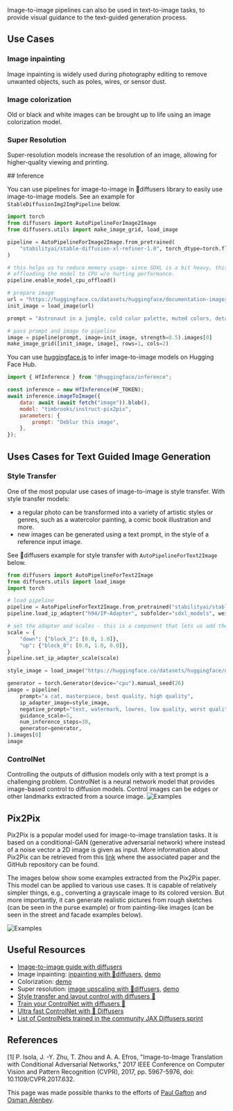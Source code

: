 Image-to-image pipelines can also be used in text-to-image tasks, to provide visual guidance to the text-guided generation process.

## Use Cases

### Image inpainting

Image inpainting is widely used during photography editing to remove unwanted objects, such as poles, wires, or sensor dust.

### Image colorization

Old or black and white images can be brought up to life using an image colorization model.

### Super Resolution

Super-resolution models increase the resolution of an image, allowing for higher-quality viewing and printing.

## Inference

You can use pipelines for image-to-image in 🧨diffusers library to easily use image-to-image models. See an example for `StableDiffusionImg2ImgPipeline` below.

```python
import torch
from diffusers import AutoPipelineForImage2Image
from diffusers.utils import make_image_grid, load_image

pipeline = AutoPipelineForImage2Image.from_pretrained(
    "stabilityai/stable-diffusion-xl-refiner-1.0", torch_dtype=torch.float16, variant="fp16", use_safetensors=True
)

# this helps us to reduce memory usage- since SDXL is a bit heavy, this could help by
# offloading the model to CPU w/o hurting performance. 
pipeline.enable_model_cpu_offload() 

# prepare image
url = "https://huggingface.co/datasets/huggingface/documentation-images/resolve/main/diffusers/img2img-sdxl-init.png"
init_image = load_image(url)

prompt = "Astronaut in a jungle, cold color palette, muted colors, detailed, 8k"

# pass prompt and image to pipeline
image = pipeline(prompt, image=init_image, strength=0.5).images[0]
make_image_grid([init_image, image], rows=1, cols=2)
```

You can use [huggingface.js](https://github.com/huggingface/huggingface.js) to infer image-to-image models on Hugging Face Hub.

```javascript
import { HfInference } from "@huggingface/inference";

const inference = new HfInference(HF_TOKEN);
await inference.imageToImage({
	data: await (await fetch("image")).blob(),
	model: "timbrooks/instruct-pix2pix",
	parameters: {
		prompt: "Deblur this image",
	},
});
```

## Uses Cases for Text Guided Image Generation

### Style Transfer

One of the most popular use cases of image-to-image is style transfer. With style transfer models:

- a regular photo can be transformed into a variety of artistic styles or genres, such as a watercolor painting, a comic book illustration and more.
- new images can be generated using a text prompt, in the style of a reference input image.

See 🧨diffusers example for style transfer with `AutoPipelineForText2Image` below.

```python
from diffusers import AutoPipelineForText2Image
from diffusers.utils import load_image
import torch

# load pipeline
pipeline = AutoPipelineForText2Image.from_pretrained("stabilityai/stable-diffusion-xl-base-1.0", torch_dtype=torch.float16).to("cuda")
pipeline.load_ip_adapter("h94/IP-Adapter", subfolder="sdxl_models", weight_name="ip-adapter_sdxl.bin")

# set the adapter and scales - this is a component that lets us add the style control from an image to the text-to-image model
scale = {
    "down": {"block_2": [0.0, 1.0]},
    "up": {"block_0": [0.0, 1.0, 0.0]},
}
pipeline.set_ip_adapter_scale(scale)

style_image = load_image("https://huggingface.co/datasets/huggingface/documentation-images/resolve/0052a70beed5bf71b92610a43a52df6d286cd5f3/diffusers/rabbit.jpg")

generator = torch.Generator(device="cpu").manual_seed(26)
image = pipeline(
    prompt="a cat, masterpiece, best quality, high quality",
    ip_adapter_image=style_image,
    negative_prompt="text, watermark, lowres, low quality, worst quality, deformed, glitch, low contrast, noisy, saturation, blurry",
    guidance_scale=5,
    num_inference_steps=30,
    generator=generator,
).images[0]
image
```

### ControlNet

Controlling the outputs of diffusion models only with a text prompt is a challenging problem. ControlNet is a neural network model that provides image-based control to diffusion models. Control images can be edges or other landmarks extracted from a source image.
![Examples](https://huggingface.co/datasets/optimum/documentation-images/resolve/main/neuron/models/12-sdxl-text2img-controlnet.png)

## Pix2Pix

Pix2Pix is a popular model used for image-to-image translation tasks. It is based on a conditional-GAN (generative adversarial network) where instead of a noise vector a 2D image is given as input. More information about Pix2Pix can be retrieved from this [link](https://phillipi.github.io/pix2pix/) where the associated paper and the GitHub repository can be found.

The images below show some examples extracted from the Pix2Pix paper. This model can be applied to various use cases. It is capable of relatively simpler things, e.g., converting a grayscale image to its colored version. But more importantly, it can generate realistic pictures from rough sketches (can be seen in the purse example) or from painting-like images (can be seen in the street and facade examples below).

![Examples](https://huggingface.co/datasets/huggingfacejs/tasks/resolve/main/image-to-image/pix2pix_examples.jpg)

## Useful Resources

- [Image-to-image guide with diffusers](https://huggingface.co/docs/diffusers/using-diffusers/img2img)
- Image inpainting: [inpainting with 🧨diffusers](https://huggingface.co/docs/diffusers/main/en/api/pipelines/stable_diffusion/inpaint), [demo](https://huggingface.co/spaces/diffusers/stable-diffusion-xl-inpainting)
- Colorization: [demo](https://huggingface.co/spaces/modelscope/old_photo_restoration)
- Super resolution: [image upscaling with 🧨diffusers](https://huggingface.co/docs/diffusers/main/en/api/pipelines/stable_diffusion/upscale#super-resolution), [demo](https://huggingface.co/spaces/radames/Enhance-This-HiDiffusion-SDXL)
- [Style transfer and layout control with diffusers 🧨](https://huggingface.co/docs/diffusers/main/en/using-diffusers/ip_adapter#style--layout-control)
- [Train your ControlNet with diffusers 🧨](https://huggingface.co/blog/train-your-controlnet)
- [Ultra fast ControlNet with 🧨 Diffusers](https://huggingface.co/blog/controlnet)
- [List of ControlNets trained in the community JAX Diffusers sprint](https://huggingface.co/spaces/jax-diffusers-event/leaderboard)

## References

[1] P. Isola, J. -Y. Zhu, T. Zhou and A. A. Efros, "Image-to-Image Translation with Conditional Adversarial Networks," 2017 IEEE Conference on Computer Vision and Pattern Recognition (CVPR), 2017, pp. 5967-5976, doi: 10.1109/CVPR.2017.632.

This page was made possible thanks to the efforts of [Paul Gafton](https://github.com/Paul92) and [Osman Alenbey](https://huggingface.co/osman93).
